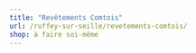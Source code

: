 ```yaml
---
title: "Revêtements Comtois"
url: /ruffey-sur-seille/revetements-comtois/
shop: à faire soi-même
---
```

